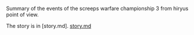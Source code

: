 Summary of the events of the screeps warfare championship 3 from hiryus point of view.

The story is in [story.md].
[story.md](../blob/master/story.md)
